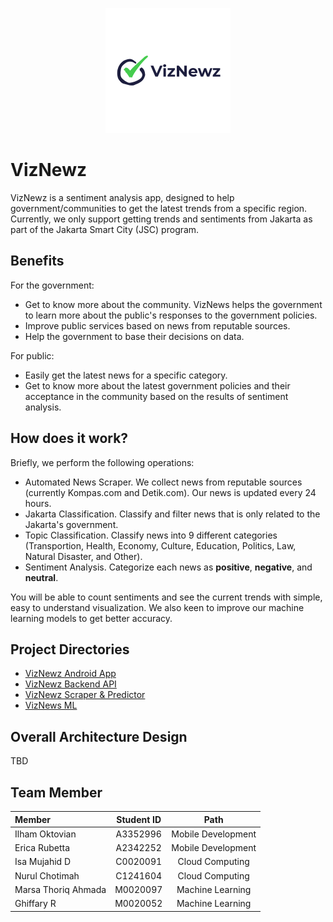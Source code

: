 <p align="center">
  <img src="res/logo.png" />
</p>

# VizNewz
VizNewz is a sentiment analysis app, designed to help government/communities to get the latest trends from a specific region. Currently, we only support getting trends and sentiments from Jakarta as part of the Jakarta Smart City (JSC) program.

## Benefits
For the government:
- Get to know more about the community. VizNews helps the government to learn more about the public's responses to the government policies.
- Improve public services based on news from reputable sources.
- Help the government to base their decisions on data.

For public:
- Easily get the latest news for a specific category.
- Get to know more about the latest government policies and their acceptance in the community based on the results of sentiment analysis.

## How does it work?
Briefly, we perform the following operations:
- Automated News Scraper. We collect news from reputable sources (currently Kompas.com and Detik.com). Our news is updated every 24 hours.
- Jakarta Classification. Classify and filter news that is only related to the Jakarta's government.
- Topic Classification. Classify news into 9 different categories (Transportion, Health, Economy, Culture, Education, Politics, Law, Natural Disaster, and Other).
- Sentiment Analysis. Categorize each news as **positive**, **negative**, and **neutral**. 

You will be able to count sentiments and see the current trends with simple, easy to understand visualization. We also keen to improve our machine learning models to get better accuracy.


## Project Directories
- [VizNewz Android App](https://github.com/oktavian1/VizNewz)
- [VizNewz Backend API](https://github.com/imdar1/news-api)
- [VizNewz Scraper & Predictor](https://github.com/marsathoriq/Scraper-Berita)
- [VizNews ML](https://github.com/marsathoriq/Klasifikasi-Berita)

## Overall Architecture Design
TBD

## Team Member
|         Member         | Student ID |         Path         | 
| :--------------------  | :--------: | :------------------: |
|  Ilham Oktovian        |  A3352996  |  Mobile Development  |
|  Erica Rubetta         |  A2342252  |  Mobile Development  |
|  Isa Mujahid D         |  C0020091  |  Cloud Computing     |
|  Nurul Chotimah        |  C1241604  |  Cloud Computing     |
|  Marsa Thoriq Ahmada   |  M0020097  |  Machine Learning      |
|  Ghiffary R            |  M0020052  |  Machine Learning      |
